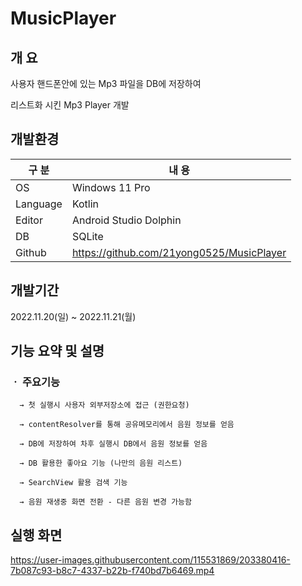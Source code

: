 # MusicPlayer

## 개 요

사용자 핸드폰안에 있는 Mp3 파일을 DB에 저장하여

리스트화 시킨 Mp3 Player 개발

## 개발환경

| 구 분 | 내 용 |
| --- | --- |
| OS | Windows 11 Pro |
| Language | Kotlin |
| Editor | Android Studio Dolphin |
| DB | SQLite |
| Github | https://github.com/21yong0525/MusicPlayer |

## 개발기간

2022.11.20(일) ~ 2022.11.21(월)

## 기능 요약 및 설명

### ㆍ 주요기능

      → 첫 실행시 사용자 외부저장소에 접근 (권한요청)
    
      → contentResolver를 통해 공유메모리에서 음원 정보를 얻음
  
      → DB에 저장하여 차후 실행시 DB에서 음원 정보를 얻음
      
      → DB 활용한 좋아요 기능 (나만의 음원 리스트)
      
      → SearchView 활용 검색 기능
      
      → 음원 재생중 화면 전환 - 다른 음원 변경 가능함
      
## 실행 화면

https://user-images.githubusercontent.com/115531869/203380416-7b087c93-b8c7-4337-b22b-f740bd7b6469.mp4


      
